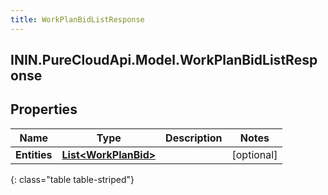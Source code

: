 ```yaml
---
title: WorkPlanBidListResponse
---
```

## ININ.PureCloudApi.Model.WorkPlanBidListResponse

## Properties

|Name | Type | Description | Notes|
|------------ | ------------- | ------------- | -------------|
| **Entities** | [**List&lt;WorkPlanBid&gt;**](WorkPlanBid.html) |  | [optional] |
{: class="table table-striped"}


